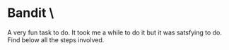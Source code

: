 # Bandit \
A very fun task to do. It took me a while to do it but it was satsfying to do. Find below all the steps involved.

